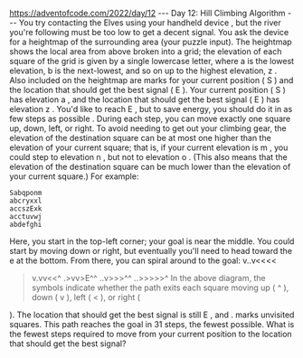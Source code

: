 https://adventofcode.com/2022/day/12
--- Day 12: Hill Climbing Algorithm ---
You try contacting the Elves using your 
handheld device
, but the river you're following must be too low to get a decent signal.
You ask the device for a heightmap of the surrounding area (your puzzle input). The heightmap shows the local area from above broken into a grid; the elevation of each square of the grid is given by a single lowercase letter, where 
a
 is the lowest elevation, 
b
 is the next-lowest, and so on up to the highest elevation, 
z
.
Also included on the heightmap are marks for your current position (
S
) and the location that should get the best signal (
E
). Your current position (
S
) has elevation 
a
, and the location that should get the best signal (
E
) has elevation 
z
.
You'd like to reach 
E
, but to save energy, you should do it in 
as few steps as possible
. During each step, you can move exactly one square up, down, left, or right. To avoid needing to get out your climbing gear, the elevation of the destination square can be 
at most one higher
 than the elevation of your current square; that is, if your current elevation is 
m
, you could step to elevation 
n
, but not to elevation 
o
. (This also means that the elevation of the destination square can be much lower than the elevation of your current square.)
For example:


```
Sabqponm
abcryxxl
accszExk
acctuvwj
abdefghi
```

Here, you start in the top-left corner; your goal is near the middle. You could start by moving down or right, but eventually you'll need to head toward the 
e
 at the bottom. From there, you can spiral around to the goal:
v..v<<<<
>v.vv<<^
.>vv>E^^
..v>>>^^
..>>>>>^
In the above diagram, the symbols indicate whether the path exits each square moving up (
^
), down (
v
), left (
<
), or right (
>
). The location that should get the best signal is still 
E
, and 
.
 marks unvisited squares.
This path reaches the goal in 
31
 steps, the fewest possible.
What is the fewest steps required to move from your current position to the location that should get the best signal?
